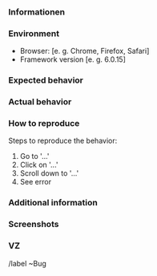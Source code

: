 ### Informationen

<!-- if exists -->
<!--
*  Customer       ???
*  Ticket#        ???
*  Project#       ???
*  ProjectBaller# ???
-->

### Environment
 - Browser: [e. g. Chrome, Firefox, Safari]
 - Framework version [e. g. 6.0.15]

### Expected behavior

<!-- A clear and concise description of what you expected to happen. -->

### Actual behavior

<!-- A clear and concise description of what happened (the issue/bug/problem). -->

### How to reproduce
<!-- (How to reproduce the problem? This is very important!) -->

Steps to reproduce the behavior:

1. Go to '...'
2. Click on '...'
3. Scroll down to '...'
4. See error

### Additional information

<!-- Add any other information about the problem here. -->

### Screenshots

<!-- If necessary, include screenshots to explain your problem. -->

### VZ
<!-- If possible, create a __[VZ](https://znuny.zammad.com/#vz_systems)__ here that exhibits or displays the problematic behavior and link the VZ here in the Issue. -->

<!--
[vz???](http://vz???.test.znuny.com/znuny/index.pl) -->

/label ~Bug
